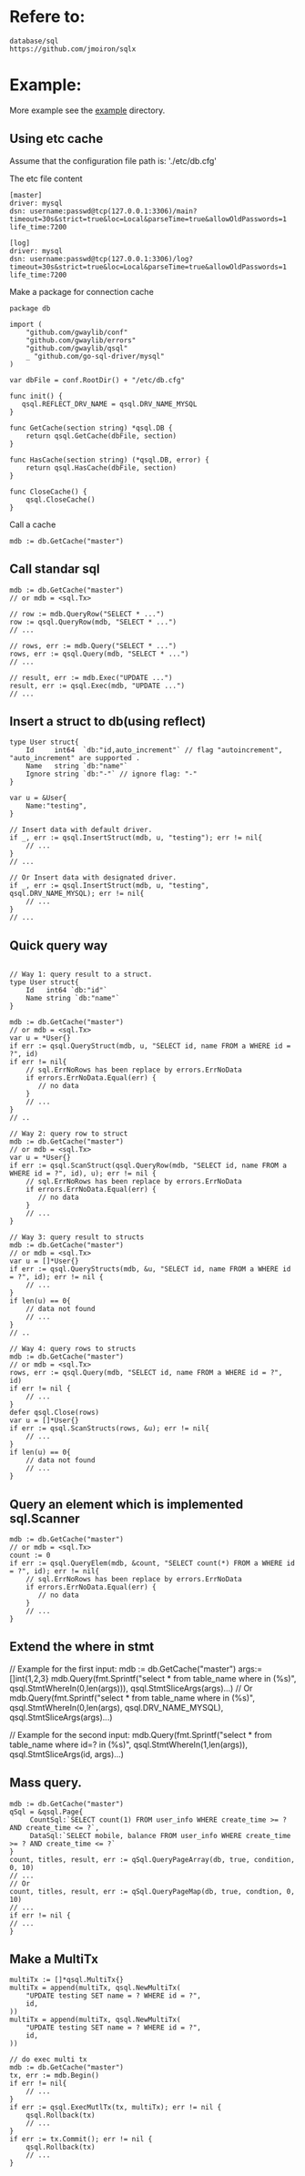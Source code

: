 # Refere to:
```
database/sql
https://github.com/jmoiron/sqlx
```

# Example:
More example see the [example](./example) directory.

## Using etc cache
Assume that the configuration file path is: './etc/db.cfg'

The etc file content
```
[master]
driver: mysql
dsn: username:passwd@tcp(127.0.0.1:3306)/main?timeout=30s&strict=true&loc=Local&parseTime=true&allowOldPasswords=1
life_time:7200

[log]
driver: mysql
dsn: username:passwd@tcp(127.0.0.1:3306)/log?timeout=30s&strict=true&loc=Local&parseTime=true&allowOldPasswords=1
life_time:7200
```

Make a package for connection cache
``` text
package db

import (
	"github.com/gwaylib/conf"
	"github.com/gwaylib/errors"
	"github.com/gwaylib/qsql"
	_ "github.com/go-sql-driver/mysql"
)

var dbFile = conf.RootDir() + "/etc/db.cfg"

func init() {
   qsql.REFLECT_DRV_NAME = qsql.DRV_NAME_MYSQL 
}

func GetCache(section string) *qsql.DB {
	return qsql.GetCache(dbFile, section)
}

func HasCache(section string) (*qsql.DB, error) {
	return qsql.HasCache(dbFile, section)
}

func CloseCache() {
	qsql.CloseCache()
}
```

Call a cache
``` text
mdb := db.GetCache("master")
```

## Call standar sql
``` text
mdb := db.GetCache("master") 
// or mdb = <sql.Tx>

// row := mdb.QueryRow("SELECT * ...")
row := qsql.QueryRow(mdb, "SELECT * ...")
// ...

// rows, err := mdb.Query("SELECT * ...")
rows, err := qsql.Query(mdb, "SELECT * ...")
// ...

// result, err := mdb.Exec("UPDATE ...")
result, err := qsql.Exec(mdb, "UPDATE ...")
// ...
```

## Insert a struct to db(using reflect)
``` text
type User struct{
    Id     int64  `db:"id,auto_increment"` // flag "autoincrement", "auto_increment" are supported .
    Name   string `db:"name"`
    Ignore string `db:"-"` // ignore flag: "-"
}

var u = &User{
    Name:"testing",
}

// Insert data with default driver.
if _, err := qsql.InsertStruct(mdb, u, "testing"); err != nil{
    // ... 
}
// ...

// Or Insert data with designated driver.
if _, err := qsql.InsertStruct(mdb, u, "testing", qsql.DRV_NAME_MYSQL); err != nil{
    // ... 
}
// ...
```

## Quick query way
``` text

// Way 1: query result to a struct.
type User struct{
    Id   int64 `db:"id"`
    Name string `db:"name"`
}

mdb := db.GetCache("master") 
// or mdb = <sql.Tx>
var u = *User{}
if err := qsql.QueryStruct(mdb, u, "SELECT id, name FROM a WHERE id = ?", id)
if err != nil{
    // sql.ErrNoRows has been replace by errors.ErrNoData
    if errors.ErrNoData.Equal(err) {
       // no data
    }
    // ...
}
// ..

// Way 2: query row to struct
mdb := db.GetCache("master") 
// or mdb = <sql.Tx>
var u = *User{}
if err := qsql.ScanStruct(qsql.QueryRow(mdb, "SELECT id, name FROM a WHERE id = ?", id), u); err != nil {
    // sql.ErrNoRows has been replace by errors.ErrNoData
    if errors.ErrNoData.Equal(err) {
       // no data
    }
    // ...
}

// Way 3: query result to structs
mdb := db.GetCache("master") 
// or mdb = <sql.Tx>
var u = []*User{}
if err := qsql.QueryStructs(mdb, &u, "SELECT id, name FROM a WHERE id = ?", id); err != nil {
    // ...
}
if len(u) == 0{
    // data not found
    // ...
}
// .. 

// Way 4: query rows to structs
mdb := db.GetCache("master") 
// or mdb = <sql.Tx>
rows, err := qsql.Query(mdb, "SELECT id, name FROM a WHERE id = ?", id)
if err != nil {
    // ...
}
defer qsql.Close(rows)
var u = []*User{}
if err := qsql.ScanStructs(rows, &u); err != nil{
    // ...
}
if len(u) == 0{
    // data not found
    // ...
}

```

## Query an element which is implemented sql.Scanner

```text
mdb := db.GetCache("master") 
// or mdb = <sql.Tx>
count := 0
if err := qsql.QueryElem(mdb, &count, "SELECT count(*) FROM a WHERE id = ?", id); err != nil{
    // sql.ErrNoRows has been replace by errors.ErrNoData
    if errors.ErrNoData.Equal(err) {
       // no data
    }
    // ...
}
```
## Extend the where in stmt
// Example for the first input:
mdb := db.GetCache("master") 
args:=[]int{1,2,3}
mdb.Query(fmt.Sprintf("select * from table_name where in (%s)", qsql.StmtWhereIn(0,len(args))), qsql.StmtSliceArgs(args)...)
// Or
mdb.Query(fmt.Sprintf("select * from table_name where in (%s)", qsql.StmtWhereIn(0,len(args), qsql.DRV_NAME_MYSQL), qsql.StmtSliceArgs(args)...)

// Example for the second input:
mdb.Query(fmt.Sprintf("select * from table_name where id=? in (%s)", qsql.StmtWhereIn(1,len(args)), qsql.StmtSliceArgs(id, args)...)

## Mass query.
```text
mdb := db.GetCache("master") 
qSql = &qsql.Page{
     CountSql:`SELECT count(1) FROM user_info WHERE create_time >= ? AND create_time <= ?`,
     DataSql:`SELECT mobile, balance FROM user_info WHERE create_time >= ? AND create_time <= ?`
}
count, titles, result, err := qSql.QueryPageArray(db, true, condition, 0, 10)
// ...
// Or
count, titles, result, err := qSql.QueryPageMap(db, true, condtion, 0, 10)
// ...
if err != nil {
// ...
}
```

## Make a MultiTx
``` text
multiTx := []*qsql.MultiTx{}
multiTx = append(multiTx, qsql.NewMultiTx(
    "UPDATE testing SET name = ? WHERE id = ?",
    id,
))
multiTx = append(multiTx, qsql.NewMultiTx(
    "UPDATE testing SET name = ? WHERE id = ?",
    id,
))

// do exec multi tx
mdb := db.GetCache("master") 
tx, err := mdb.Begin()
if err != nil{
    // ...
}
if err := qsql.ExecMutlTx(tx, multiTx); err != nil {
    qsql.Rollback(tx)
    // ...
}
if err := tx.Commit(); err != nil {
    qsql.Rollback(tx)
    // ...
}
```
